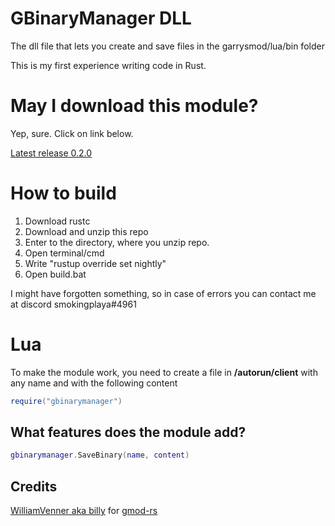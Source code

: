 # GBinaryManager DLL
The dll file that lets you create and save files in the garrysmod/lua/bin folder

This is my first experience writing code in Rust.

# May I download this module?
Yep, sure. Click on link below.

[Latest release 0.2.0](https://github.com/smokingplaya/gbinarymanager-dll/releases/tag/0.2.0)

# How to build

1. Download rustc
2. Download and unzip this repo
3. Enter to the directory, where you unzip repo.
4. Open terminal/cmd
5. Write "rustup override set nightly"
6. Open build.bat

I might have forgotten something, so in case of errors you can contact me at discord smokingplaya#4961

# Lua

To make the module work, you need to create a file in **/autorun/client** with any name and with the following content

```lua
require("gbinarymanager")
```

## What features does the module add?

```lua
gbinarymanager.SaveBinary(name, content)
```
## Credits

[WilliamVenner aka billy](https://github.com/WilliamVenner) for [gmod-rs](https://github.com/WilliamVenner/gmod-rs/)
